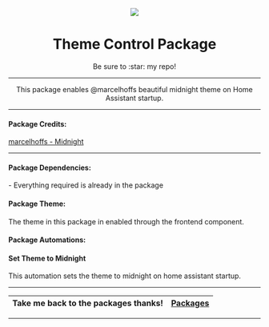 <p align="center">
  <img src="https://github.com/JamesMcCarthy79/Home-Assistant-Config/blob/master/HA%20Pics/HA%20Screenshots/01.%20Home.png"/>
</p>
<h1 align="center">Theme Control Package</h1>
<p align="center">Be sure to :star: my repo!</p>
<hr *** </hr>
<p align="center">This package enables @marcelhoffs beautiful midnight theme on Home Assistant startup.</p>
<hr --- </hr> 

<h4 align="left">Package Credits:</h4>

[marcelhoffs - Midnight](https://community.home-assistant.io/t/midnight-theme/28598)

<hr --- </hr>

<h4 align="left">Package Dependencies:</h4>
<p align="left">- Everything required is already in the package</br>
<h4 align="left">Package Theme:</h4>
<p align="left">The theme in this package in enabled through the frontend component.</br>
<h4 align="left">Package Automations:</h4>
<h4 align="left">Set Theme to Midnight</h4>
<p align="left">This automation sets the theme to midnight on home assistant startup.</p>
<hr --- </hr>

| Take me back to the packages thanks!| [Packages](https://github.com/JamesMcCarthy79/Home-Assistant-Config/tree/master/config/packages) | 
| --- | --- |

<hr --- </hr>

